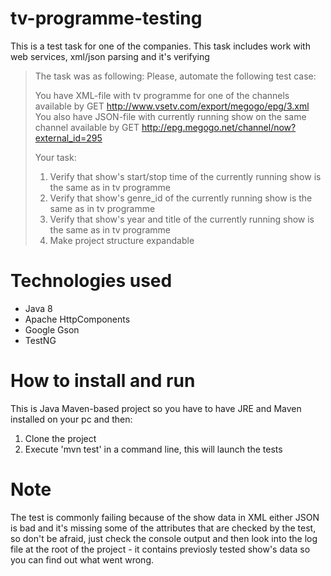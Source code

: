# tv-programme-testing
This is a test task for one of the companies. This task includes work with web services, xml/json parsing and it's verifying

>The task was as following:
>Please, automate the following test case:
> 
> You have XML-file with tv programme for one of the channels available by GET http://www.vsetv.com/export/megogo/epg/3.xml 
> You also have JSON-file with currently running show on the same channel available by GET http://epg.megogo.net/channel/now?external_id=295
>
>Your task:
>1. Verify that show's start/stop time of the currently running show is the same as in tv programme
>2. Verify that show's genre_id of the currently running show is the same as in tv programme
>3. Verify that show's year and title of the currently running show is the same as in tv programme
>4. Make project structure expandable

# Technologies used
- Java 8
- Apache HttpComponents
- Google Gson
- TestNG

# How to install and run 
This is Java Maven-based project so you have to have JRE and Maven installed on your pc and then:

1. Clone the project
2. Execute 'mvn test' in a command line, this will launch the tests

# Note
The test is commonly failing because of the show data in XML either JSON is bad and it's missing some of the attributes that are checked by the test, so don't be afraid, just check the console output and then look into the log file at the root of the project - it contains previosly tested show's data so you can find out what went wrong.
